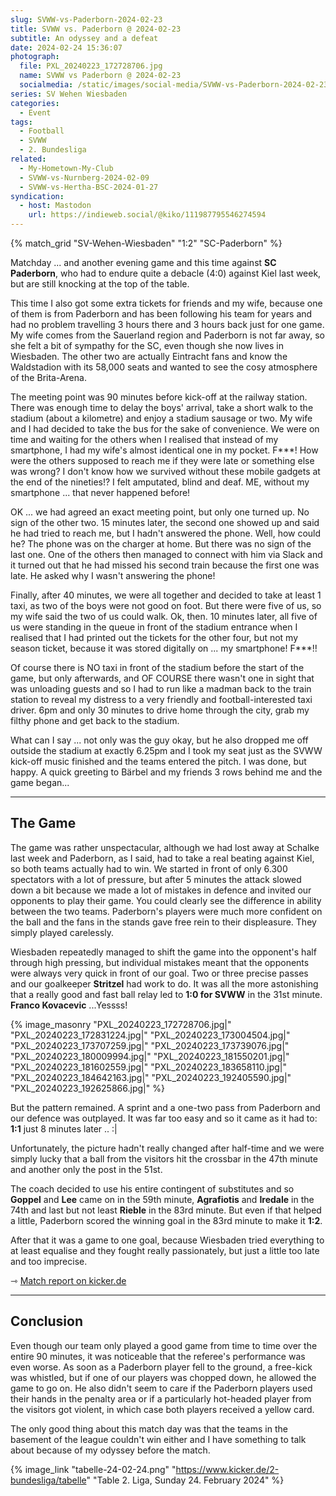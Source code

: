 ```yaml
---
slug: SVWW-vs-Paderborn-2024-02-23
title: SVWW vs. Paderborn @ 2024-02-23
subtitle: An odyssey and a defeat
date: 2024-02-24 15:36:07
photograph:
  file: PXL_20240223_172728706.jpg
  name: SVWW vs Paderborn @ 2024-02-23
  socialmedia: /static/images/social-media/SVWW-vs-Paderborn-2024-02-23.png
series: SV Wehen Wiesbaden
categories:
  - Event
tags:
  - Football
  - SVWW
  - 2. Bundesliga
related:
  - My-Hometown-My-Club
  - SVWW-vs-Nurnberg-2024-02-09
  - SVWW-vs-Hertha-BSC-2024-01-27
syndication:
  - host: Mastodon
    url: https://indieweb.social/@kiko/111987795546274594
---
```


{% match_grid "SV-Wehen-Wiesbaden" "1:2" "SC-Paderborn" %}

Matchday ... and another evening game and this time against **SC Paderborn**, who had to endure quite a debacle (4:0) against Kiel last week, but are still knocking at the top of the table. 

This time I also got some extra tickets for friends and my wife, because one of them is from Paderborn and has been following his team for years and had no problem travelling 3 hours there and 3 hours back just for one game. My wife comes from the Sauerland region and Paderborn is not far away, so she felt a bit of sympathy for the SC, even though she now lives in Wiesbaden. The other two are actually Eintracht fans and know the Waldstadion with its 58,000 seats and wanted to see the cosy atmosphere of the Brita-Arena.

The meeting point was 90 minutes before kick-off at the railway station. There was enough time to delay the boys' arrival, take a short walk to the stadium (about a kilometre) and enjoy a stadium sausage or two. My wife and I had decided to take the bus for the sake of convenience. We were on time and waiting for the others when I realised that instead of my smartphone, I had my wife's almost identical one in my pocket. F***! How were the others supposed to reach me if they were late or something else was wrong? I don't know how we survived without these mobile gadgets at the end of the nineties!? I felt amputated, blind and deaf. ME, without my smartphone ... that never happened before!

<!-- more -->

OK ... we had agreed an exact meeting point, but only one turned up. No sign of the other two. 15 minutes later, the second one showed up and said he had tried to reach me, but I hadn't answered the phone. Well, how could he? The phone was on the charger at home. But there was no sign of the last one. One of the others then managed to connect with him via Slack and it turned out that he had missed his second train because the first one was late. He asked why I wasn't answering the phone! 

Finally, after 40 minutes, we were all together and decided to take at least 1 taxi, as two of the boys were not good on foot. But there were five of us, so my wife said the two of us could walk. Ok, then. 10 minutes later, all five of us were standing in the queue in front of the stadium entrance when I realised that I had printed out the tickets for the other four, but not my season ticket, because it was stored digitally on ... my smartphone! F***!!

Of course there is NO taxi in front of the stadium before the start of the game, but only afterwards, and OF COURSE there wasn't one in sight that was unloading guests and so I had to run like a madman back to the train station to reveal my distress to a very friendly and football-interested taxi driver. 6pm and only 30 minutes to drive home through the city, grab my filthy phone and get back to the stadium.

What can I say ... not only was the guy okay, but he also dropped me off outside the stadium at exactly 6.25pm and I took my seat just as the SVWW kick-off music finished and the teams entered the pitch. I was done, but happy. A quick greeting to Bärbel and my friends 3 rows behind me and the game began... 

---

## The Game

The game was rather unspectacular, although we had lost away at Schalke last week and Paderborn, as I said, had to take a real beating against Kiel, so both teams actually had to win. We started in front of only 6.300 spectators with a lot of pressure, but after 5 minutes the attack slowed down a bit because we made a lot of mistakes in defence and invited our opponents to play their game. You could clearly see the difference in ability between the two teams. Paderborn's players were much more confident on the ball and the fans in the stands gave free rein to their displeasure. They simply played carelessly.

Wiesbaden repeatedly managed to shift the game into the opponent's half through high pressing, but individual mistakes meant that the opponents were always very quick in front of our goal. Two or three precise passes and our goalkeeper **Stritzel** had work to do. It was all the more astonishing that a really good and fast ball relay led to **1:0 for SVWW** in the 31st minute. **Franco Kovacevic** ...Yessss!

{% image_masonry
  "PXL_20240223_172728706.jpg|"
  "PXL_20240223_172831224.jpg|"
  "PXL_20240223_173004504.jpg|"
  "PXL_20240223_173707259.jpg|"
  "PXL_20240223_173739076.jpg|"
  "PXL_20240223_180009994.jpg|"
  "PXL_20240223_181550201.jpg|"
  "PXL_20240223_181602559.jpg|"
  "PXL_20240223_183658110.jpg|"
  "PXL_20240223_184642163.jpg|"
  "PXL_20240223_192405590.jpg|"
  "PXL_20240223_192625866.jpg|"
%}

But the pattern remained. A sprint and a one-two pass from Paderborn and our defence was outplayed. It was far too easy and so it came as it had to: **1:1** just 8 minutes later .. :|

Unfortunately, the picture hadn't really changed after half-time and we were simply lucky that a ball from the visitors hit the crossbar in the 47th minute and another only the post in the 51st.

The coach decided to use his entire contingent of substitutes and so **Goppel** and **Lee** came on in the 59th minute, **Agrafiotis** and **Iredale** in the 74th and last but not least **Rieble** in the 83rd minute. But even if that helped a little, Paderborn scored the winning goal in the 83rd minute to make it **1:2**.

After that it was a game to one goal, because Wiesbaden tried everything to at least equalise and they fought really passionately, but just a little too late and too imprecise.

&#x21FE;&nbsp;[Match report on kicker.de](https://www.kicker.de/wiesbaden-gegen-paderborn-2024-bundesliga-4861867/spielbericht)

---

## Conclusion

Even though our team only played a good game from time to time over the entire 90 minutes, it was noticeable that the referee's performance was even worse. As soon as a Paderborn player fell to the ground, a free-kick was whistled, but if one of our players was chopped down, he allowed the game to go on. He also didn't seem to care if the Paderborn players used their hands in the penalty area or if a particularly hot-headed player from the visitors got violent, in which case both players received a yellow card.

The only good thing about this match day was that the teams in the basement of the league couldn't win either and I have something to talk about because of my odyssey before the match.

{% image_link "tabelle-24-02-24.png" "https://www.kicker.de/2-bundesliga/tabelle" "Table 2. Liga, Sunday 24. February 2024" %}

